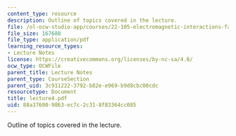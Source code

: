 ```yaml
---
content_type: resource
description: Outline of topics covered in the lecture.
file: /ol-ocw-studio-app/courses/22-105-electromagnetic-interactions-fall-2005/88a376009863ec7c2c318f83364cc085_lecture4.pdf
file_size: 167688
file_type: application/pdf
learning_resource_types:
- Lecture Notes
license: https://creativecommons.org/licenses/by-nc-sa/4.0/
ocw_type: OCWFile
parent_title: Lecture Notes
parent_type: CourseSection
parent_uid: 3c911222-3792-b82e-e969-b9d8cbc00cdc
resourcetype: Document
title: lecture4.pdf
uid: 88a37600-9863-ec7c-2c31-8f83364cc085
---
```

Outline of topics covered in the lecture.